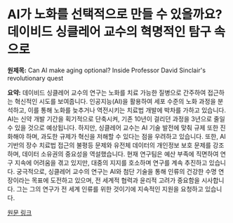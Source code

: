 # AI가 노화를 선택적으로 만들 수 있을까요? 데이비드 싱클레어 교수의 혁명적인 탐구 속으로

**원제목:** Can AI make aging optional? Inside Professor David Sinclair's revolutionary quest

**요약:** 데이비드 싱클레어 교수의 연구는 노화를 치료 가능한 질병으로 간주하여 접근하는 혁신적인 시도를 보여줍니다.  인공지능(AI)을 활용하여 세포 수준의 노화 과정을 분석하고, 이를 통해 노화를 늦추거나 역전시키는 치료법 개발에 박차를 가하고 있습니다. AI는 신약 개발 기간을 획기적으로 단축시켜, 기존 10년이 걸리던 과정을 3년으로 줄일 수 있을 것으로 예상됩니다.  하지만, 싱클레어 교수는 AI 기술 발전에 맞춰 규제 또한 진화해야 하며, 과도한 규제가 혁신을 저해할 수 있다는 점을 우려하고 있습니다.  또한, AI 기반의 장수 치료법 접근의 불평등 문제와 유전체 데이터의 개인정보 보호 문제를 강조하며, 데이터 소유권의 중요성을 역설했습니다. 현재 연구팀은 예산 부족에 직면하여 연구 지속에 어려움을 겪고 있지만, 대중의 지지를 호소하며 연구를 계속 추진하고 있습니다.  궁극적으로, 싱클레어 교수의 연구는 AI와 첨단 기술을 통해 인류의 건강한 수명 연장이라는 목표에 도전하고 있으며, 전 세계적 협력과 윤리적 고려가 중요함을 시사합니다.  그는 그의 연구가 전 세계 인류를 위한 것이기에 지속적인 지원을 요청하고 있습니다.

[원문 링크](https://americanbazaaronline.com/2025/07/22/can-ai-make-aging-optional-inside-professor-david-sinclairs-revolutionary-quest-465364/)
